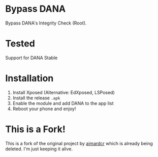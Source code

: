 # Bypass DANA
Bypass DANA's Integrity Check (Root).

# Tested
Support for DANA Stable

# Installation
1. Install Xposed (Alternative: EdXposed, LSPosed)
2. Install the release `.apk`
3. Enable the module and add DANA to the app list
4. Reboot your phone and enjoy!

# This is a Fork!
This is a fork of the original project by [aimardcr](https://github.com/aimardcr) which is already being deleted. I'm just keeping it alive.